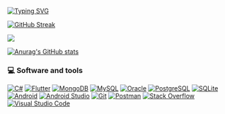 [![Typing SVG](https://readme-typing-svg.herokuapp.com/?lines=Hi+there;My+name+is+Hamid+Musayev;I+am+software+engineer+from+Azerbaijan&multiline=true&font=monospace&height=160&size=20&duration=2500)](https://git.io/typing-svg)

<!--[![Ashutosh's github activity graph](https://activity-graph.herokuapp.com/graph?username=Hamidvs24&theme=react-dark)](https://github.com/ashutosh00710/github-readme-activity-graph)-->

[![GitHub Streak](https://github-readme-streak-stats.herokuapp.com/?user=Hamidvs24&theme=github-dark-blue)](https://git.io/streak-stats)


![](https://komarev.com/ghpvc/?username=Hamidvs24&color=36BCF7)

[![Anurag's GitHub stats](https://github-readme-stats.vercel.app/api?username=Hamidvs24)](https://github.com/anuraghazra/github-readme-stats)


### 💻 Software and tools

<p>
    <a href="#"><img alt="C#" src="https://custom-icon-badges.herokuapp.com/badge/C%23-68217A.svg?logo=cs2&logoColor=white"></a>
    <a href="#"><img alt="Flutter" src="https://img.shields.io/badge/Flutter-02569B.svg?logo=flutter&logoColor=white"></a>
    <a href="#"><img alt="MongoDB" src ="https://img.shields.io/badge/MongoDB-4ea94b.svg?logo=mongodb&logoColor=white"></a>
    <a href="#"><img alt="MySQL" src="https://img.shields.io/badge/MySQL-00f.svg?logo=mysql&logoColor=white"></a>
    <a href="#"><img alt="Oracle" src ="https://img.shields.io/badge/Oracle-F00000.svg?logo=oracle&logoColor=white"></a>
    <a href="#"><img alt="PostgreSQL" src ="https://img.shields.io/badge/PostgreSQL-316192.svg?logo=postgresql&logoColor=white"></a>
    <a href="#"><img alt="SQLite" src ="https://img.shields.io/badge/SQLite-07405e.svg?logo=sqlite&logoColor=white"></a>
    <a href="#"><img alt="Android" src="https://img.shields.io/badge/Android-3DDC84?logo=android&logoColor=white"></a>
    <a href="#"><img alt="Android Studio" src="https://img.shields.io/badge/Android%20Studio-008678.svg?logo=android-studio&logoColor=white"></a>
    <a href="#"><img alt="Git" src="https://img.shields.io/badge/Git-F05033.svg?logo=git&logoColor=white"></a>
    <a href="#"><img alt="Postman" src="https://img.shields.io/badge/Postman-FF6C37?logo=postman&logoColor=white"></a>
    <a href="#"><img alt="Stack Overflow" src="https://img.shields.io/badge/-Stack%20Overflow-FE7A16?logo=stack-overflow&logoColor=white"></a>
    <a href="#"><img alt="Visual Studio Code" src="https://img.shields.io/badge/Visual%20Studio%20Code-0078d7.svg?logo=visual-studio-code&logoColor=white"></a>
</p>

